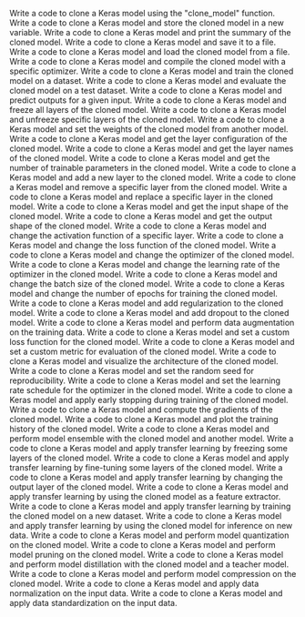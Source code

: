 Write a code to clone a Keras model using the "clone_model" function.
Write a code to clone a Keras model and store the cloned model in a new variable.
Write a code to clone a Keras model and print the summary of the cloned model.
Write a code to clone a Keras model and save it to a file.
Write a code to clone a Keras model and load the cloned model from a file.
Write a code to clone a Keras model and compile the cloned model with a specific optimizer.
Write a code to clone a Keras model and train the cloned model on a dataset.
Write a code to clone a Keras model and evaluate the cloned model on a test dataset.
Write a code to clone a Keras model and predict outputs for a given input.
Write a code to clone a Keras model and freeze all layers of the cloned model.
Write a code to clone a Keras model and unfreeze specific layers of the cloned model.
Write a code to clone a Keras model and set the weights of the cloned model from another model.
Write a code to clone a Keras model and get the layer configuration of the cloned model.
Write a code to clone a Keras model and get the layer names of the cloned model.
Write a code to clone a Keras model and get the number of trainable parameters in the cloned model.
Write a code to clone a Keras model and add a new layer to the cloned model.
Write a code to clone a Keras model and remove a specific layer from the cloned model.
Write a code to clone a Keras model and replace a specific layer in the cloned model.
Write a code to clone a Keras model and get the input shape of the cloned model.
Write a code to clone a Keras model and get the output shape of the cloned model.
Write a code to clone a Keras model and change the activation function of a specific layer.
Write a code to clone a Keras model and change the loss function of the cloned model.
Write a code to clone a Keras model and change the optimizer of the cloned model.
Write a code to clone a Keras model and change the learning rate of the optimizer in the cloned model.
Write a code to clone a Keras model and change the batch size of the cloned model.
Write a code to clone a Keras model and change the number of epochs for training the cloned model.
Write a code to clone a Keras model and add regularization to the cloned model.
Write a code to clone a Keras model and add dropout to the cloned model.
Write a code to clone a Keras model and perform data augmentation on the training data.
Write a code to clone a Keras model and set a custom loss function for the cloned model.
Write a code to clone a Keras model and set a custom metric for evaluation of the cloned model.
Write a code to clone a Keras model and visualize the architecture of the cloned model.
Write a code to clone a Keras model and set the random seed for reproducibility.
Write a code to clone a Keras model and set the learning rate schedule for the optimizer in the cloned model.
Write a code to clone a Keras model and apply early stopping during training of the cloned model.
Write a code to clone a Keras model and compute the gradients of the cloned model.
Write a code to clone a Keras model and plot the training history of the cloned model.
Write a code to clone a Keras model and perform model ensemble with the cloned model and another model.
Write a code to clone a Keras model and apply transfer learning by freezing some layers of the cloned model.
Write a code to clone a Keras model and apply transfer learning by fine-tuning some layers of the cloned model.
Write a code to clone a Keras model and apply transfer learning by changing the output layer of the cloned model.
Write a code to clone a Keras model and apply transfer learning by using the cloned model as a feature extractor.
Write a code to clone a Keras model and apply transfer learning by training the cloned model on a new dataset.
Write a code to clone a Keras model and apply transfer learning by using the cloned model for inference on new data.
Write a code to clone a Keras model and perform model quantization on the cloned model.
Write a code to clone a Keras model and perform model pruning on the cloned model.
Write a code to clone a Keras model and perform model distillation with the cloned model and a teacher model.
Write a code to clone a Keras model and perform model compression on the cloned model.
Write a code to clone a Keras model and apply data normalization on the input data.
Write a code to clone a Keras model and apply data standardization on the input data.